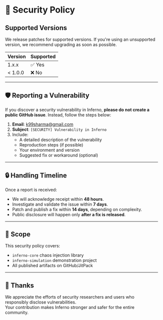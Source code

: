 # 🔐 Security Policy

## Supported Versions

We release patches for supported versions. If you're using an unsupported version, we recommend upgrading as soon as possible.

| Version        | Supported          |
|----------------|--------------------|
| 1.x.x          | ✅ Yes              |
| < 1.0.0        | ❌ No               |

---

## 🛡️ Reporting a Vulnerability

If you discover a security vulnerability in Inferno, **please do not create a public GitHub issue**. Instead, follow the steps below:

1. **Email**: [k99sharma@gmail.com](mailto:k99sharma@gmail.com)
2. **Subject**: `[SECURITY] Vulnerability in Inferno`
3. Include:
   - A detailed description of the vulnerability
   - Reproduction steps (if possible)
   - Your environment and version
   - Suggested fix or workaround (optional)

---

## 🔒 Handling Timeline

Once a report is received:

- We will acknowledge receipt within **48 hours**.
- Investigate and validate the issue within **7 days**.
- Patch and publish a fix within **14 days**, depending on complexity.
- Public disclosure will happen only **after a fix is released**.

---

## 🧩 Scope

This security policy covers:

- `inferno-core` chaos injection library
- `inferno-simulation` demonstration project
- All published artifacts on GitHub/JitPack

---

## 🙏 Thanks

We appreciate the efforts of security researchers and users who responsibly disclose vulnerabilities.  
Your contribution makes Inferno stronger and safer for the entire community.

